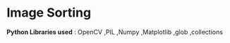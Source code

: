 # Image Sorting


**Python Libraries used** : OpenCV ,PIL ,Numpy ,Matplotlib ,glob ,collections









